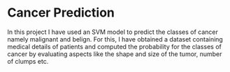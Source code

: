 # Cancer Prediction
In this project I have used an SVM model to predict the classes of cancer namely malignant and belign. For this, I have obtained a dataset containing medical details of patients and computed the probability for the classes of cancer by evaluating aspects like the shape and size of the tumor, number of clumps etc.
